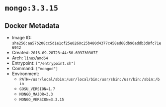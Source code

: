 # `mongo:3.3.15`

## Docker Metadata

- Image ID: `sha256:aa57b208cc5d1e1cf25e0260c25b480d4377c458ed68db96addb3d8fc71e6942`
- Created: `2016-09-28T23:44:50.693730307Z`
- Arch: `linux`/`amd64`
- Entrypoint: `["/entrypoint.sh"]`
- Command: `["mongod"]`
- Environment:
  - `PATH=/usr/local/sbin:/usr/local/bin:/usr/sbin:/usr/bin:/sbin:/bin`
  - `GOSU_VERSION=1.7`
  - `MONGO_MAJOR=3.3`
  - `MONGO_VERSION=3.3.15`
